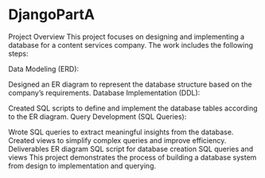 # DjangoPartA

Project Overview
This project focuses on designing and implementing a database for a content services company. The work includes the following steps:

Data Modeling (ERD):

Designed an ER diagram to represent the database structure based on the company’s requirements.
Database Implementation (DDL):

Created SQL scripts to define and implement the database tables according to the ER diagram.
Query Development (SQL Queries):

Wrote SQL queries to extract meaningful insights from the database.
Created views to simplify complex queries and improve efficiency.
Deliverables
ER diagram
SQL script for database creation
SQL queries and views
This project demonstrates the process of building a database system from design to implementation and querying.
